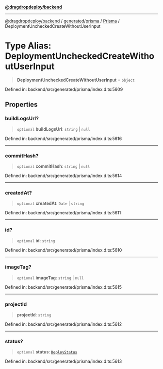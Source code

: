 [**@dragdropdeploy/backend**](../../../../../README.md)

***

[@dragdropdeploy/backend](../../../../../README.md) / [generated/prisma](../../../README.md) / [Prisma](../README.md) / DeploymentUncheckedCreateWithoutUserInput

# Type Alias: DeploymentUncheckedCreateWithoutUserInput

> **DeploymentUncheckedCreateWithoutUserInput** = `object`

Defined in: backend/src/generated/prisma/index.d.ts:5609

## Properties

### buildLogsUrl?

> `optional` **buildLogsUrl**: `string` \| `null`

Defined in: backend/src/generated/prisma/index.d.ts:5616

***

### commitHash?

> `optional` **commitHash**: `string` \| `null`

Defined in: backend/src/generated/prisma/index.d.ts:5614

***

### createdAt?

> `optional` **createdAt**: `Date` \| `string`

Defined in: backend/src/generated/prisma/index.d.ts:5611

***

### id?

> `optional` **id**: `string`

Defined in: backend/src/generated/prisma/index.d.ts:5610

***

### imageTag?

> `optional` **imageTag**: `string` \| `null`

Defined in: backend/src/generated/prisma/index.d.ts:5615

***

### projectId

> **projectId**: `string`

Defined in: backend/src/generated/prisma/index.d.ts:5612

***

### status?

> `optional` **status**: [`DeployStatus`](../../$Enums/type-aliases/DeployStatus.md)

Defined in: backend/src/generated/prisma/index.d.ts:5613
